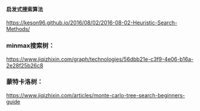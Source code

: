 #### 启发式搜索算法

https://keson96.github.io/2016/08/02/2016-08-02-Heuristic-Search-Methods/



### minmax搜索树：

https://www.jiqizhixin.com/graph/technologies/56dbb21e-c3f9-4e06-b16a-2e28f25b26c8



### 蒙特卡洛树：

https://www.jiqizhixin.com/articles/monte-carlo-tree-search-beginners-guide